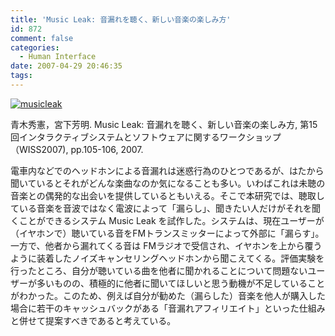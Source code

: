 ```yaml
---
title: 'Music Leak: 音漏れを聴く、新しい音楽の楽しみ方'
id: 872
comment: false
categories:
  - Human Interface
date: 2007-04-29 20:46:35
tags:
---
```


[![musicleak](/wp-content/uploads/2015/04/musicleak.jpg)](/wp-content/uploads/2015/04/musicleak.jpg)

<!--more-->

青木秀憲，宮下芳明. Music Leak: 音漏れを聴く、新しい音楽の楽しみ方, 第15回インタラクティブシステムとソフトウェアに関するワークショップ（WISS2007), pp.105-106, 2007.

電車内などでのヘッドホンによる音漏れは迷惑行為のひとつであるが、はたから聞いているとそれがどんな楽曲なのか気になることも多い。いわばこれは未聴の音楽との偶発的な出会いを提供しているともいえる。そこで本研究では、聴取している音楽を音波ではなく電波によって「漏らし」、聞きたい人だけがそれを聞くことができるシステム Music Leak を試作した。システムは、現在ユーザーが（イヤホンで）聴いている音をFMトランスミッターによって外部に「漏らす」。一方で、他者から漏れてくる音は FMラジオで受信され、イヤホンを上から覆うように装着したノイズキャンセリングヘッドホンから聞こえてくる。評価実験を行ったところ、自分が聴いている曲を他者に聞かれることについて問題ないユーザーが多いものの、積極的に他者に聞いてほしいと思う動機が不足していることがわかった。このため、例えば自分が勧めた（漏らした）音楽を他人が購入した場合に若干のキャッシュバックがある「音漏れアフィリエイト」といった仕組みと併せて提案すべきであると考えている。
